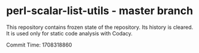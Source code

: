 # perl-scalar-list-utils - master branch

This repository contains frozen state of the repository.
Its history is cleared. It is used only for static code
analysis with Codacy.

Commit Time: 1708318860